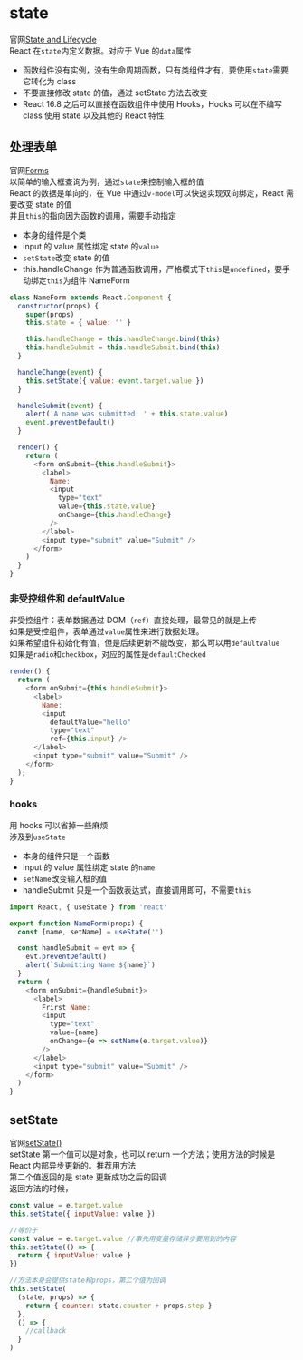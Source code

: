 # state

官网[State and Lifecycle](https://reactjs.org/docs/state-and-lifecycle.html)  
React 在`state`内定义数据。对应于 Vue 的`data`属性

- 函数组件没有实例，没有生命周期函数，只有类组件才有，要使用`state`需要它转化为 class
- 不要直接修改 state 的值，通过 setState 方法去改变
- React 16.8 之后可以直接在函数组件中使用 Hooks，Hooks 可以在不编写 class 使用 state 以及其他的 React 特性

## 处理表单

官网[Forms](https://reactjs.org/docs/forms.html)  
以简单的输入框查询为例，通过`state`来控制输入框的值  
React 的数据是单向的，在 Vue 中通过`v-model`可以快速实现双向绑定，React 需要改变 state 的值  
并且`this`的指向因为函数的调用，需要手动指定

- 本身的组件是个类
- input 的 value 属性绑定 state 的`value`
- `setState`改变 state 的值
- this.handleChange 作为普通函数调用，严格模式下`this`是`undefined`，要手动绑定`this`为组件 NameForm

```js
class NameForm extends React.Component {
  constructor(props) {
    super(props)
    this.state = { value: '' }

    this.handleChange = this.handleChange.bind(this)
    this.handleSubmit = this.handleSubmit.bind(this)
  }

  handleChange(event) {
    this.setState({ value: event.target.value })
  }

  handleSubmit(event) {
    alert('A name was submitted: ' + this.state.value)
    event.preventDefault()
  }

  render() {
    return (
      <form onSubmit={this.handleSubmit}>
        <label>
          Name:
          <input
            type="text"
            value={this.state.value}
            onChange={this.handleChange}
          />
        </label>
        <input type="submit" value="Submit" />
      </form>
    )
  }
}
```

### 非受控组件和 defaultValue

非受控组件：表单数据通过 DOM（`ref`）直接处理，最常见的就是上传  
如果是受控组件，表单通过`value`属性来进行数据处理。  
如果希望组件初始化有值，但是后续更新不能改变，那么可以用`defaultValue`  
如果是`radio`和`checkbox`，对应的属性是`defaultChecked`

```js
render() {
  return (
    <form onSubmit={this.handleSubmit}>
      <label>
        Name:
        <input
          defaultValue="hello"
          type="text"
          ref={this.input} />
      </label>
      <input type="submit" value="Submit" />
    </form>
  );
}
```

### hooks

用 hooks 可以省掉一些麻烦  
涉及到`useState`

- 本身的组件只是一个函数
- input 的 value 属性绑定 state 的`name`
- `setName`改变输入框的值
- handleSubmit 只是一个函数表达式，直接调用即可，不需要`this`

```js
import React, { useState } from 'react'

export function NameForm(props) {
  const [name, setName] = useState('')

  const handleSubmit = evt => {
    evt.preventDefault()
    alert(`Submitting Name ${name}`)
  }
  return (
    <form onSubmit={handleSubmit}>
      <label>
        Frirst Name:
        <input
          type="text"
          value={name}
          onChange={e => setName(e.target.value)}
        />
      </label>
      <input type="submit" value="Submit" />
    </form>
  )
}
```

## setState

官网[setState()](https://reactjs.org/docs/react-component.html#setstate)  
setState 第一个值可以是对象，也可以 return 一个方法；使用方法的时候是 React 内部异步更新的。推荐用方法  
第二个值返回的是 state 更新成功之后的回调  
返回方法的时候，

```js
const value = e.target.value
this.setState({ inputValue: value })

//等价于
const value = e.target.value //事先用变量存储异步要用到的内容
this.setState(() => {
  return { inputValue: value }
})

//方法本身会提供state和props，第二个值为回调
this.setState(
  (state, props) => {
    return { counter: state.counter + props.step }
  },
  () => {
    //callback
  }
)
```
